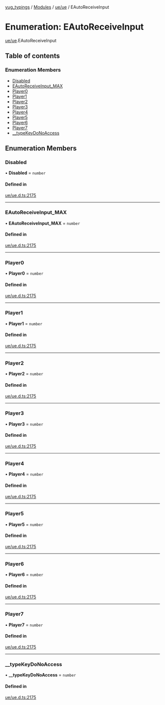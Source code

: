 [yug_typings](../README.md) / [Modules](../modules.md) / [ue/ue](../modules/ue_ue.md) / EAutoReceiveInput

# Enumeration: EAutoReceiveInput

[ue/ue](../modules/ue_ue.md).EAutoReceiveInput

## Table of contents

### Enumeration Members

- [Disabled](ue_ue.EAutoReceiveInput.md#disabled)
- [EAutoReceiveInput\_MAX](ue_ue.EAutoReceiveInput.md#eautoreceiveinput_max)
- [Player0](ue_ue.EAutoReceiveInput.md#player0)
- [Player1](ue_ue.EAutoReceiveInput.md#player1)
- [Player2](ue_ue.EAutoReceiveInput.md#player2)
- [Player3](ue_ue.EAutoReceiveInput.md#player3)
- [Player4](ue_ue.EAutoReceiveInput.md#player4)
- [Player5](ue_ue.EAutoReceiveInput.md#player5)
- [Player6](ue_ue.EAutoReceiveInput.md#player6)
- [Player7](ue_ue.EAutoReceiveInput.md#player7)
- [\_\_typeKeyDoNoAccess](ue_ue.EAutoReceiveInput.md#__typekeydonoaccess)

## Enumeration Members

### Disabled

• **Disabled** = `number`

#### Defined in

[ue/ue.d.ts:2175](https://github.com/YugMetaverse/yug_typings/blob/25cad34/ue/ue.d.ts#L2175)

___

### EAutoReceiveInput\_MAX

• **EAutoReceiveInput\_MAX** = `number`

#### Defined in

[ue/ue.d.ts:2175](https://github.com/YugMetaverse/yug_typings/blob/25cad34/ue/ue.d.ts#L2175)

___

### Player0

• **Player0** = `number`

#### Defined in

[ue/ue.d.ts:2175](https://github.com/YugMetaverse/yug_typings/blob/25cad34/ue/ue.d.ts#L2175)

___

### Player1

• **Player1** = `number`

#### Defined in

[ue/ue.d.ts:2175](https://github.com/YugMetaverse/yug_typings/blob/25cad34/ue/ue.d.ts#L2175)

___

### Player2

• **Player2** = `number`

#### Defined in

[ue/ue.d.ts:2175](https://github.com/YugMetaverse/yug_typings/blob/25cad34/ue/ue.d.ts#L2175)

___

### Player3

• **Player3** = `number`

#### Defined in

[ue/ue.d.ts:2175](https://github.com/YugMetaverse/yug_typings/blob/25cad34/ue/ue.d.ts#L2175)

___

### Player4

• **Player4** = `number`

#### Defined in

[ue/ue.d.ts:2175](https://github.com/YugMetaverse/yug_typings/blob/25cad34/ue/ue.d.ts#L2175)

___

### Player5

• **Player5** = `number`

#### Defined in

[ue/ue.d.ts:2175](https://github.com/YugMetaverse/yug_typings/blob/25cad34/ue/ue.d.ts#L2175)

___

### Player6

• **Player6** = `number`

#### Defined in

[ue/ue.d.ts:2175](https://github.com/YugMetaverse/yug_typings/blob/25cad34/ue/ue.d.ts#L2175)

___

### Player7

• **Player7** = `number`

#### Defined in

[ue/ue.d.ts:2175](https://github.com/YugMetaverse/yug_typings/blob/25cad34/ue/ue.d.ts#L2175)

___

### \_\_typeKeyDoNoAccess

• **\_\_typeKeyDoNoAccess** = `number`

#### Defined in

[ue/ue.d.ts:2175](https://github.com/YugMetaverse/yug_typings/blob/25cad34/ue/ue.d.ts#L2175)
